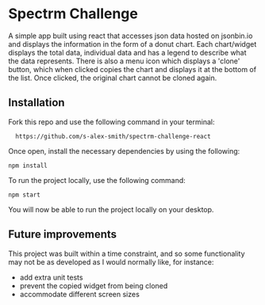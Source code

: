 # Spectrm Challenge

A simple app built using react that accesses json data hosted on jsonbin.io and displays the information in the form of a donut chart. Each chart/widget displays the total data, individual data and has a legend to describe what the data represents. There is also a menu icon which displays a 'clone' button, which when clicked copies the chart and displays it at the bottom of the list. Once clicked, the original chart cannot be cloned again.

## Installation

Fork this repo and use the following command in your terminal:

```
  https://github.com/s-alex-smith/spectrm-challenge-react
```

Once open, install the necessary dependencies by using the following:

```
npm install
```

To run the project locally, use the following command:

```
npm start
```

You will now be able to run the project locally on your desktop.

## Future improvements

This project was built within a time constraint, and so some functionality may not be as developed as I would normally like, for instance:

- add extra unit tests
- prevent the copied widget from being cloned
- accommodate different screen sizes
